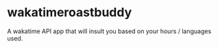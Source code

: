 # wakatimeroastbuddy
A wakatime API app that will insult you based on your hours / languages used. 
